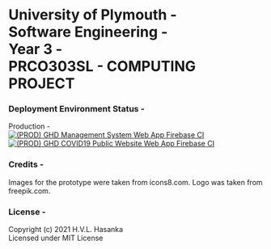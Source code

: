 # University of Plymouth - </br>Software Engineering - </br>Year 3 - </br> PRCO303SL - COMPUTING PROJECT

### Deployment Environment Status -

Production - <br/>
[![(PROD) GHD Management System Web App Firebase CI](https://github.com/hvlhasanka/UOP_SE_Y3-PRCO303SL_COMPUTING_PROJECT/actions/workflows/prod-ghd_management_system-web_app-firebase.yml/badge.svg?branch=main)](https://github.com/hvlhasanka/UOP_SE_Y3-PRCO303SL_COMPUTING_PROJECT/actions/workflows/prod-ghd_management_system-web_app-firebase.yml) <br/>
[![(PROD) GHD COVID19 Public Website Web App Firebase CI](https://github.com/hvlhasanka/UOP_SE_Y3-PRCO303SL_COMPUTING_PROJECT/actions/workflows/prod-ghd_covid19_public_website_web_app-firebase.yml/badge.svg)](https://github.com/hvlhasanka/UOP_SE_Y3-PRCO303SL_COMPUTING_PROJECT/actions/workflows/prod-ghd_covid19_public_website_web_app-firebase.yml)

### Credits -
Images for the prototype were taken from icons8.com.
Logo was taken from freepik.com.

### License -
Copyright (c) 2021 H.V.L. Hasanka <br/>
Licensed under MIT License
